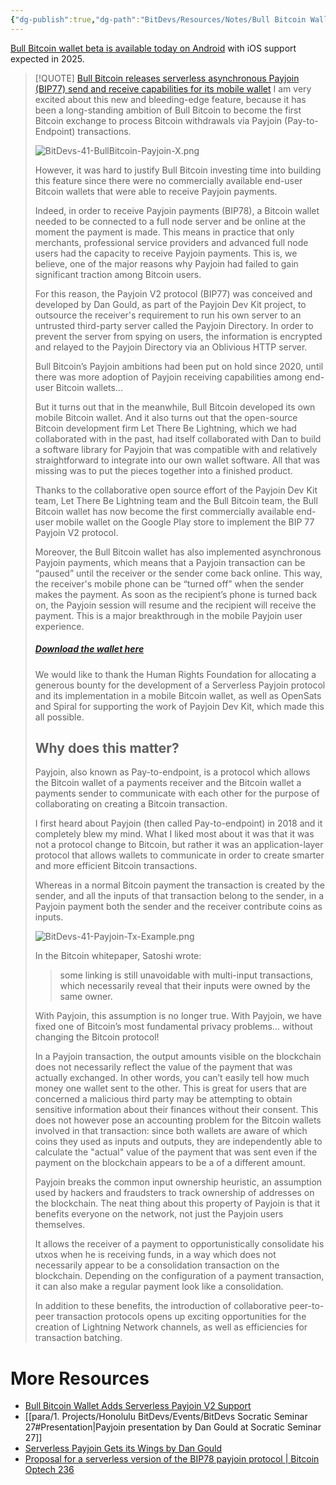 ```yaml
---
{"dg-publish":true,"dg-path":"BitDevs/Resources/Notes/Bull Bitcoin Wallet Adds Serverless Payjoin V2 Support.md","permalink":"/bit-devs/resources/notes/bull-bitcoin-wallet-adds-serverless-payjoin-v2-support/","title":"Bull Bitcoin Wallet Adds Serverless Payjoin V2 Support","tags":["bitcoin","bitdevs","socratic-41","self-custody","software","payjoin"],"noteIcon":"3","created":"2025-01-19T16:13:34.431-10:00","updated":"2025-01-19T16:28:13.547-10:00"}
---
```




[Bull Bitcoin wallet beta is available today on Android](https://play.google.com/store/apps/details?id=com.bullbitcoin.mobile&hl=en_US&pli=1) with iOS support expected in 2025.

> [!QUOTE] [Bull Bitcoin releases serverless asynchronous Payjoin (BIP77) send and receive capabilities for its mobile wallet](https://www.bullbitcoin.com/blog/bull-bitcoin-wallet-payjoin)
> I am very excited about this new and bleeding-edge feature, because it has been a long-standing ambition of Bull Bitcoin to become the first Bitcoin exchange to process Bitcoin withdrawals via Payjoin (Pay-to-Endpoint) transactions.
> 
> ![BitDevs-41-BullBitcoin-Payjoin-X.png](/img/user/para/artifacts/BitDevs-41-BullBitcoin-Payjoin-X.png)
> 
> However, it was hard to justify Bull Bitcoin investing time into building this feature since there were no commercially available end-user Bitcoin wallets that were able to receive Payjoin payments. 
> 
> Indeed, in order to receive Payjoin payments (BIP78), a Bitcoin wallet needed to be connected to a full node server and be online at the moment the payment is made. This means in practice that only merchants, professional service providers and advanced full node users had the capacity to receive Payjoin payments. This is, we believe, one of the major reasons why Payjoin had failed to gain significant traction among Bitcoin users.
> 
> For this reason, the Payjoin V2 protocol (BIP77) was conceived and developed by Dan Gould, as part of the Payjoin Dev Kit project, to outsource the receiver's requirement to run his own server to an untrusted third-party server called the Payjoin Directory. In order to prevent the server from spying on users, the information is encrypted and relayed to the Payjoin Directory via an Oblivious HTTP server.
> 
> Bull Bitcoin’s Payjoin ambitions had been put on hold since 2020, until there was more adoption of Payjoin receiving capabilities among end-user Bitcoin wallets… 
> 
> But it turns out that in the meanwhile, Bull Bitcoin developed its own mobile Bitcoin wallet. And it also turns out that the open-source Bitcoin development firm Let There Be Lightning, which we had collaborated with in the past, had itself collaborated with Dan to build a software library for Payjoin that was compatible with and relatively straightforward to integrate into our own wallet software. All that was missing was to put the pieces together into a finished product. 
> 
> Thanks to the collaborative open source effort of the Payjoin Dev Kit team, Let There Be Lightning team and the Bull Bitcoin team, the Bull Bitcoin wallet has now become the first commercially available end-user mobile wallet on the Google Play store to implement the BIP 77 Payjoin V2 protocol.
> 
> Moreover, the Bull Bitcoin wallet has also implemented asynchronous Payjoin payments, which means that a Payjoin transaction can be “paused” until the receiver or the sender come back online. This way, the receiver's mobile phone can be “turned off” when the sender makes the payment. As soon as the recipient’s phone is turned back on, the Payjoin session will resume and the recipient will receive the payment. This is a major breakthrough in the mobile Payjoin user experience.
> 
> ##### [Download the wallet here](https://play.google.com/store/apps/details?id=com.bullbitcoin.mobile&amp;hl=en_US)
> 
> We would like to thank the Human Rights Foundation for allocating a generous bounty for the development of a Serverless Payjoin protocol and its implementation in a mobile Bitcoin wallet, as well as OpenSats and Spiral for supporting the work of Payjoin Dev Kit, which made this all possible. 
> 
> ## **Why does this matter?**
> 
> Payjoin, also known as Pay-to-endpoint, is a protocol which allows the Bitcoin wallet of a payments receiver and the Bitcoin wallet a payments sender to communicate with each other for the purpose of collaborating on creating a Bitcoin transaction. 
> 
> I first heard about Payjoin (then called Pay-to-endpoint) in 2018 and it completely blew my mind. What I liked most about it was that it was not a protocol change to Bitcoin, but rather it was an application-layer protocol that allows wallets to communicate in order to create smarter and more efficient Bitcoin transactions.
> 
> Whereas in a normal Bitcoin payment the transaction is created by the sender, and all the inputs of that transaction belong to the sender, in a Payjoin payment both the sender and the receiver contribute coins as inputs.
> 
> ![BitDevs-41-Payjoin-Tx-Example.png](/img/user/para/artifacts/BitDevs-41-Payjoin-Tx-Example.png)
> 
> In the Bitcoin whitepaper, Satoshi wrote:
> > some linking is still unavoidable with multi-input transactions, which necessarily reveal that their inputs were owned by the same owner.
> 
> With Payjoin, this assumption is no longer true. With Payjoin, we have fixed one of Bitcoin’s most fundamental privacy problems... without changing the Bitcoin protocol!
> 
> In a Payjoin transaction, the output amounts visible on the blockchain does not necessarily reflect the value of the payment that was actually exchanged. In other words, you can’t easily tell how much money one wallet sent to the other. This is great for users that are concerned a malicious third party may be attempting to obtain sensitive information about their finances without their consent. This does not however pose an accounting problem for the Bitcoin wallets involved in that transaction: since both wallets are aware of which coins they used as inputs and outputs, they are independently able to calculate the "actual" value of the payment that was sent even if the payment on the blockchain appears to be a of a different amount.
> 
> Payjoin breaks the common input ownership heuristic, an assumption used by hackers and fraudsters to track ownership of addresses on the blockchain. The neat thing about this property of Payjoin is that it benefits everyone on the network, not just the Payjoin users themselves.
> 
> It allows the receiver of a payment to opportunistically consolidate his utxos when he is receiving funds, in a way which does not necessarily appear to be a consolidation transaction on the blockchain. Depending on the configuration of a payment transaction, it can also make a regular payment look like a consolidation.  
> 
> In addition to these benefits, the introduction of collaborative peer-to-peer transaction protocols opens up exciting opportunities for the creation of Lightning Network channels, as well as efficiencies for transaction batching.

# More Resources
- [Bull Bitcoin Wallet Adds Serverless Payjoin V2 Support](https://www.nobsbitcoin.com/bull-bitcoin-wallet-v0-4-0/)
- [[para/1. Projects/Honolulu BitDevs/Events/BitDevs Socratic Seminar 27#Presentation\|Payjoin presentation by Dan Gould at Socratic Seminar 27]] 
- [Serverless Payjoin Gets its Wings by Dan Gould](https://payjoin.substack.com/p/serverless-payjoin-gets-its-wings)
- [Proposal for a serverless version of the BIP78 payjoin protocol | Bitcoin Optech 236](https://bitcoinops.org/en/newsletters/2023/02/01/#serverless-payjoin-proposal)

